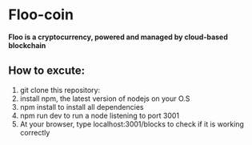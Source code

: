 # Floo-coin

**Floo is a cryptocurrency, powered and managed by cloud-based blockchain**


## How to excute:
1. git clone this repository:
2. install npm, the latest version of nodejs on your O.S
3. npm install to install all dependencies
4. npm run dev to run a node listening to port 3001
5. At your browser, type localhost:3001/blocks to check if it is working correctly
